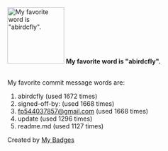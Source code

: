 <img src="https://my-badges.github.io/my-badges/favorite-word.png" alt="My favorite word is &quot;abirdcfly&quot;." title="My favorite word is &quot;abirdcfly&quot;." width="128">
<strong>My favorite word is &quot;abirdcfly&quot;.</strong>
<br><br>

My favorite commit message words are:

1. abirdcfly (used 1672 times)
2. signed-off-by: (used 1668 times)
3. <fp544037857@gmail.com> (used 1668 times)
4. update (used 1296 times)
5. readme.md (used 1127 times)


Created by <a href="https://github.com/my-badges/my-badges">My Badges</a>